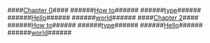 ####[Chapter 0](www.google.com)####
######[How to](www.google.com)######
######[type](www.google.com)######
######[Hello](www.google.com)######
######[world](www.google.com)######
####[Chapter 2](www.google.com)####
######[How to](www.google.com)######
######[type](www.google.com)######
######[Hello](www.google.com)######
######[world](www.google.com)######
